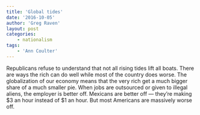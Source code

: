 ```yaml
---
title: 'Global tides'
date: '2016-10-05'
author: 'Greg Raven'
layout: post
categories:
    - nationalism
tags:
    - 'Ann Coulter'
---
```


Republicans refuse to understand that not all rising tides lift all boats. There are ways the rich can do well while most of the country does worse. The globalization of our economy means that the very rich get a much bigger share of a much smaller pie. When jobs are outsourced or given to illegal aliens, the employer is better off. Mexicans are better off — they’re making $3 an hour instead of $1 an hour. But most Americans are massively worse off.